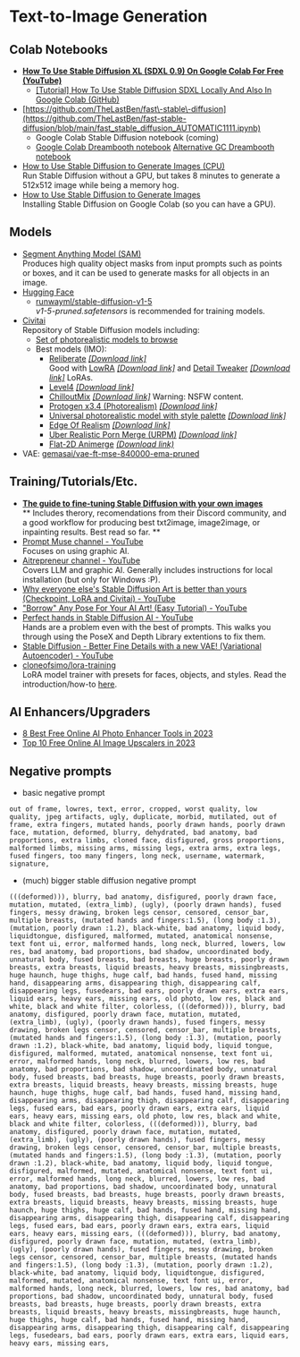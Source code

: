 # Text-to-Image Generation

## Colab Notebooks

- [__How To Use Stable Diffusion XL (SDXL 0.9) On Google Colab For Free (YouTube)__](https://www.youtube.com/watch?v=s2MQqmv6yAg)
  - [[Tutorial] How To Use Stable Diffusion SDXL Locally And Also In Google Colab (GitHub)](https://github.com/FurkanGozukara/Stable-Diffusion/blob/main/Tutorials/How-To-Use-Stable-Diffusion-SDXL-Locally-And-Also-In-Google-Colab.md)
- [https://github.com/TheLastBen/fast\-stable\-diffusion](https://github.com/TheLastBen/fast-stable-diffusion/blob/main/fast_stable_diffusion_AUTOMATIC1111.ipynb) 
  - Google Colab Stable Diffusion notebook (coming)
  - [Google Colab Dreambooth notebook](https://colab.research.google.com/github/TheLastBen/fast-stable-diffusion/blob/main/fast-DreamBooth.ipynb)
 [Alternative GC Dreambooth notebook](https://colab.research.google.com/github/ShivamShrirao/diffusers/blob/main/examples/dreambooth/DreamBooth_Stable_Diffusion.ipynb)
- [How to Use Stable Diffusion to Generate Images (CPU)](https://colab.research.google.com/drive/1NA8XytvxOT841JtaTao896Gm_SFT66N4?usp=sharing&ref=assemblyai.com#scrollTo=6yCG-zQL9ByF)  
Run Stable Diffusion without a GPU, but takes 8 minutes to generate a 512x512 image while being a memory hog.
- [How to Use Stable Diffusion to Generate Images](https://colab.research.google.com/drive/1uWCe41_BSRip4y4nlcB8ESQgKtr5BfrN?usp=sharing)  
Installing Stable Diffusion on Google Colab (so you can have a GPU).

## Models
- [Segment Anything Model (SAM)](https://github.com/facebookresearch/segment-anything)  
Produces high quality object masks from input prompts such as points or boxes, and it can be used to generate masks for all objects in an image.
- [Hugging Face](https://huggingface.co/)
  -  [runwayml/stable-diffusion-v1-5](https://huggingface.co/runwayml/stable-diffusion-v1-5/tree/main)  
_v1-5-pruned.safetensors_ is recommended for training models.
- [Civitai](https://civitai.com/)  
Repository of Stable Diffusion models including:
  - [Set of photorealistic models to browse](https://civitai.com/tag/photorealistic)
  - Best models (IMO):
    - [Reliberate](https://civitai.com/models/79754/reliberate) _[[Download link]](https://civitai.com/api/download/models/84576)_  
    Good with [LowRA](https://civitai.com/models/48139/lowra) _[[Download link]](https://civitai.com/api/download/models/63006)_ and [Detail Tweaker](https://civitai.com/models/58390/detail-tweaker-lora-lora) _[[Download link]](https://civitai.com/api/download/models/62833)_ LoRAs.
    - [Level4](https://civitai.com/models/17449/level4) _[[Download link]](https://civitai.com/api/download/models/25295)_
    - [ChilloutMix](https://civitai.com/models/6424/chilloutmix) _[[Download link]](https://civitai.com/api/download/models/11745)_ Warning: NSFW content.
    - [Protogen x3.4 (Photorealism)](https://civitai.com/models/3666/protogen-x34-photorealism-official-release) _[[Download link]](https://civitai.com/api/download/models/4048)_
    - [Universal photorealistic model with style palette](https://civitai.com/models/16916/universal-photorealistic-model-with-style-palette) _[[Download link]](https://civitai.com/api/download/models/19969)_
    - [Edge Of Realism](https://civitai.com/models/21813/edge-of-realism) _[[Download link]](https://civitai.com/api/download/models/51913)_
    - [Uber Realistic Porn Merge (URPM)](https://civitai.com/models/2661/uber-realistic-porn-merge-urpm) _[[Download link]](https://civitai.com/api/download/models/15640)_
    - [Flat-2D Animerge](https://civitai.com/models/35960/flat-2d-animerge) _[(Download link)](https://civitai.com/api/download/models/91560)_
- VAE: [gemasai/vae-ft-mse-840000-ema-pruned](https://huggingface.co/gemasai/vae-ft-mse-840000-ema-pruned/tree/main)

## Training/Tutorials/Etc.
- __[The guide to fine-tuning Stable Diffusion with your own images](https://tryolabs.com/blog/2022/10/25/the-guide-to-fine-tuning-stable-diffusion-with-your-own-images)__  
** Includes therory, recomendations from their Discord community, and a good workflow for producing best txt2image, image2image, or inpainting results. Best read so far. **
- [Prompt Muse channel - YouTube](https://www.youtube.com/@promptmuse)  
Focuses on using graphic AI.
- [Aitrepreneur channel - YouTube](https://www.youtube.com/@Aitrepreneur)  
Covers LLM and graphic AI. Generally includes instructions for local installation (but only for Windows :P).
- [Why everyone else's Stable Diffusion Art is better than yours (Checkpoint, LoRA and Civitai) - YouTube](https://www.youtube.com/watch?v=GBYD-CyTt7w)
- ["Borrow" Any Pose For Your AI Art! (Easy Tutorial) - YouTube](https://www.youtube.com/watch?v=p57iJeqGEoo)
- [Perfect hands in Stable Diffusion AI - YouTube](https://www.youtube.com/watch?v=IPmxnMTFVtY)  
Hands are a problem even with the best of prompts. This walks you through using the PoseX and Depth Library extentions to fix them.
- [Stable Diffusion - Better Fine Details with a new VAE! (Variational Autoencoder) - YouTube](https://www.youtube.com/watch?v=QFFQi5Jd4I4)
- [cloneofsimo/lora-training](https://replicate.com/cloneofsimo/lora-training)  
LoRA model trainer with presets for faces, objects, and styles. Read the introduction/how-to [here](https://replicate.com/blog/lora-faster-fine-tuning-of-stable-diffusion).

## AI Enhancers/Upgraders
- [8 Best Free Online AI Photo Enhancer Tools in 2023](https://www.perfectcorp.com/consumer/blog/online-photo-editing/photo-enhancer-online-tools)
- [Top 10 Free Online AI Image Upscalers in 2023](https://www.media.io/image-upscaler-tips/online-ai-image-upscaler.html)

## Negative prompts
- basic negative prompt
```
out of frame, lowres, text, error, cropped, worst quality, low quality, jpeg artifacts, ugly, duplicate, morbid, mutilated, out of frame, extra fingers, mutated hands, poorly drawn hands, poorly drawn face, mutation, deformed, blurry, dehydrated, bad anatomy, bad proportions, extra limbs, cloned face, disfigured, gross proportions, malformed limbs, missing arms, missing legs, extra arms, extra legs, fused fingers, too many fingers, long neck, username, watermark, signature,
```
- (much) bigger stable diffusion negative prompt
```
(((deformed))), blurry, bad anatomy, disfigured, poorly drawn face, mutation, mutated, (extra_limb), (ugly), (poorly drawn hands), fused fingers, messy drawing, broken legs censor, censored, censor_bar, multiple breasts, (mutated hands and fingers:1.5), (long body :1.3), (mutation, poorly drawn :1.2), black-white, bad anatomy, liquid body, liquidtongue, disfigured, malformed, mutated, anatomical nonsense, text font ui, error, malformed hands, long neck, blurred, lowers, low res, bad anatomy, bad proportions, bad shadow, uncoordinated body, unnatural body, fused breasts, bad breasts, huge breasts, poorly drawn breasts, extra breasts, liquid breasts, heavy breasts, missingbreasts, huge haunch, huge thighs, huge calf, bad hands, fused hand, missing hand, disappearing arms, disappearing thigh, disappearing calf, disappearing legs, fusedears, bad ears, poorly drawn ears, extra ears, liquid ears, heavy ears, missing ears, old photo, low res, black and white, black and white filter, colorless, (((deformed))), blurry, bad anatomy, disfigured, poorly drawn face, mutation, mutated, (extra_limb), (ugly), (poorly drawn hands), fused fingers, messy drawing, broken legs censor, censored, censor_bar, multiple breasts, (mutated hands and fingers:1.5), (long body :1.3), (mutation, poorly drawn :1.2), black-white, bad anatomy, liquid body, liquid tongue, disfigured, malformed, mutated, anatomical nonsense, text font ui, error, malformed hands, long neck, blurred, lowers, low res, bad anatomy, bad proportions, bad shadow, uncoordinated body, unnatural body, fused breasts, bad breasts, huge breasts, poorly drawn breasts, extra breasts, liquid breasts, heavy breasts, missing breasts, huge haunch, huge thighs, huge calf, bad hands, fused hand, missing hand, disappearing arms, disappearing thigh, disappearing calf, disappearing legs, fused ears, bad ears, poorly drawn ears, extra ears, liquid ears, heavy ears, missing ears, old photo, low res, black and white, black and white filter, colorless, (((deformed))), blurry, bad anatomy, disfigured, poorly drawn face, mutation, mutated, (extra_limb), (ugly), (poorly drawn hands), fused fingers, messy drawing, broken legs censor, censored, censor_bar, multiple breasts, (mutated hands and fingers:1.5), (long body :1.3), (mutation, poorly drawn :1.2), black-white, bad anatomy, liquid body, liquid tongue, disfigured, malformed, mutated, anatomical nonsense, text font ui, error, malformed hands, long neck, blurred, lowers, low res, bad anatomy, bad proportions, bad shadow, uncoordinated body, unnatural body, fused breasts, bad breasts, huge breasts, poorly drawn breasts, extra breasts, liquid breasts, heavy breasts, missing breasts, huge haunch, huge thighs, huge calf, bad hands, fused hand, missing hand, disappearing arms, disappearing thigh, disappearing calf, disappearing legs, fused ears, bad ears, poorly drawn ears, extra ears, liquid ears, heavy ears, missing ears, (((deformed))), blurry, bad anatomy, disfigured, poorly drawn face, mutation, mutated, (extra_limb), (ugly), (poorly drawn hands), fused fingers, messy drawing, broken legs censor, censored, censor_bar, multiple breasts, (mutated hands and fingers:1.5), (long body :1.3), (mutation, poorly drawn :1.2), black-white, bad anatomy, liquid body, liquidtongue, disfigured, malformed, mutated, anatomical nonsense, text font ui, error, malformed hands, long neck, blurred, lowers, low res, bad anatomy, bad proportions, bad shadow, uncoordinated body, unnatural body, fused breasts, bad breasts, huge breasts, poorly drawn breasts, extra breasts, liquid breasts, heavy breasts, missingbreasts, huge haunch, huge thighs, huge calf, bad hands, fused hand, missing hand, disappearing arms, disappearing thigh, disappearing calf, disappearing legs, fusedears, bad ears, poorly drawn ears, extra ears, liquid ears, heavy ears, missing ears,
```
